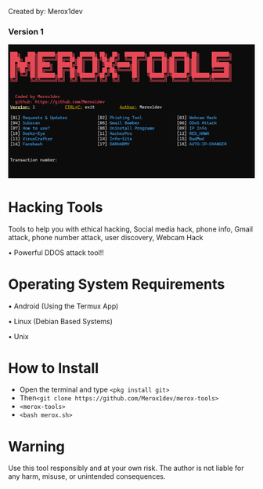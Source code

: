 Created by: Merox1dev
### Version 1

![image](https://github.com/Merox1dev/merox-tools/blob/main/merox-tools.png)

# Hacking Tools
Tools to help you with ethical hacking, Social media hack, phone info, Gmail attack, phone number attack, user discovery, Webcam Hack

• Powerful DDOS attack tool!!
# Operating System Requirements

• Android (Using the Termux App)

• Linux (Debian Based Systems)

• Unix

# How to Install
* Open the terminal and type `<pkg install git>`
* Then`<git clone https://github.com/Merox1dev/merox-tools>`
* `<merox-tools>`
* `<bash merox.sh>`


# Warning

Use this tool responsibly and at your own risk. The author is not liable for any harm, misuse, or unintended consequences.

